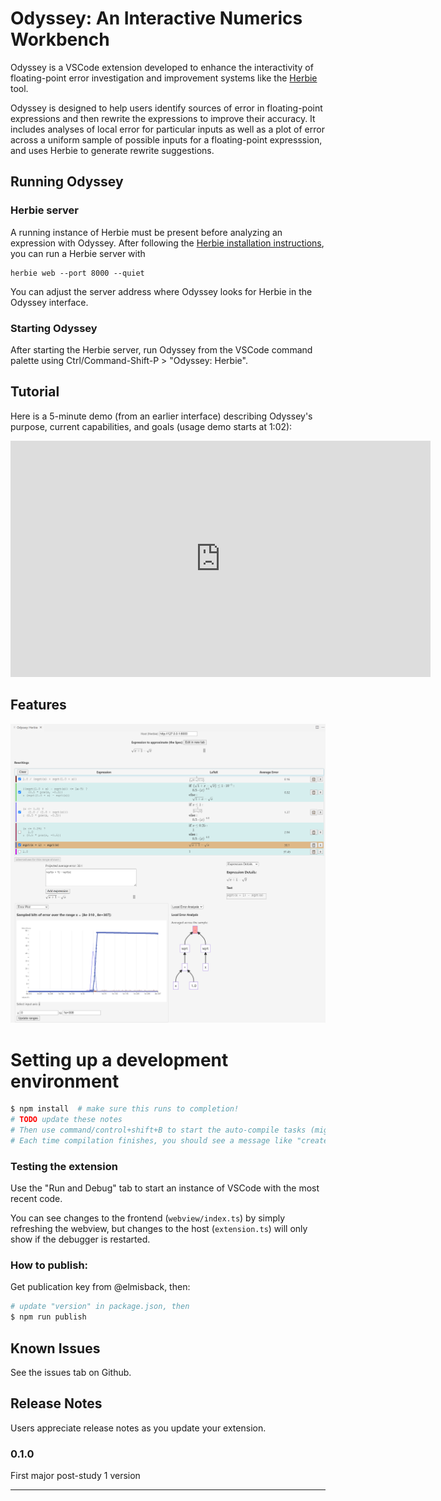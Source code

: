 # Odyssey: An Interactive Numerics Workbench

Odyssey is a VSCode extension developed to enhance the interactivity of floating-point error investigation and improvement systems like the [Herbie](https://herbie.uwplse.org/demo/) tool.

Odyssey is designed to help users identify sources of error in floating-point expressions and then rewrite the expressions to improve their accuracy. It includes analyses of local error for particular inputs as well as a plot of error across a uniform sample of possible inputs for a floating-point expresssion, and uses Herbie to generate rewrite suggestions.

## Running Odyssey

### Herbie server
<!-- TODO update to point to binary DL? -->
A running instance of Herbie must be present before analyzing an expression with Odyssey. After following the [Herbie installation instructions](https://herbie.uwplse.org/doc/latest/installing.html), you can run a Herbie server with
```
herbie web --port 8000 --quiet
```
You can adjust the server address where Odyssey looks for Herbie in the Odyssey interface.
<!-- TODO picture? maybe not needed -->

### Starting Odyssey

After starting the Herbie server, run Odyssey from the VSCode command palette using Ctrl/Command-Shift-P > "Odyssey: Herbie".

## Tutorial
<!-- TODO update with current interface, more detailed tutorial -->
Here is a 5-minute demo (from an earlier interface) describing Odyssey's purpose, current capabilities, and goals (usage demo starts at 1:02):
<iframe width="672" height="378" src="https://www.youtube.com/embed/VQnHE7Kzoto?t=62" title="Odyssey" frameborder="0" allow="accelerometer; autoplay; clipboard-write; encrypted-media; gyroscope; picture-in-picture; web-share" allowfullscreen></iframe>

## Features

![The Odyssey interface](images/odyssey-interface.png)

<!-- > Tip: Many popular extensions utilize animations. This is an excellent way to show off your extension! We recommend short, focused animations that are easy to follow. -->


# Setting up a development environment
```bash
$ npm install  # make sure this runs to completion!
# TODO update these notes
# Then use command/control+shift+B to start the auto-compile tasks (might have to rerun the first time...)
# Each time compilation finishes, you should see a message like "created out/webview/bundle.js in 2.5s"
```

### Testing the extension
Use the "Run and Debug" tab to start an instance of VSCode with the most recent code.

You can see changes to the frontend (`webview/index.ts`) by simply refreshing the webview, but changes to the host (`extension.ts`) will only show if the debugger is restarted.

### How to publish:

Get publication key from @elmisback, then:

```bash
# update "version" in package.json, then
$ npm run publish
```

<!-- ## Extension Settings

Include if your extension adds any VS Code settings through the `contributes.configuration` extension point.

For example:

This extension contributes the following settings:

* `myExtension.enable`: enable/disable this extension
* `myExtension.thing`: set to `blah` to do something -->

## Known Issues

See the issues tab on Github.

## Release Notes

Users appreciate release notes as you update your extension.

### 0.1.0

First major post-study 1 version

-----------------------------------------------------------------------------------------------------------
<!-- ## Following extension guidelines

Ensure that you've read through the extensions guidelines and follow the best practices for creating your extension.

* [Extension Guidelines](https://code.visualstudio.com/api/references/extension-guidelines)

## Working with Markdown

**Note:** You can author your README using Visual Studio Code.  Here are some useful editor keyboard shortcuts:

* Split the editor (`Cmd+\` on macOS or `Ctrl+\` on Windows and Linux)
* Toggle preview (`Shift+CMD+V` on macOS or `Shift+Ctrl+V` on Windows and Linux)
* Press `Ctrl+Space` (Windows, Linux, macOS) to see a list of Markdown snippets

### For more information

* [Visual Studio Code's Markdown Support](http://code.visualstudio.com/docs/languages/markdown)
* [Markdown Syntax Reference](https://help.github.com/articles/markdown-basics/) -->
